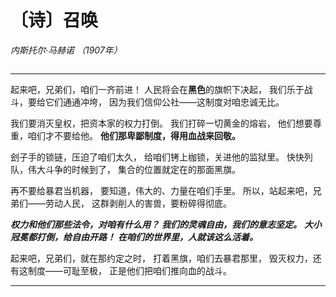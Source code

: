 # 〔诗〕召唤

*内斯托尔·马赫诺 （1907年）*

<img class="img-thumbnail img-fluid mx-auto d-block" th:src="@{/{pic_url}(pic_url=${pic_url})}" th:alt="${pic_url}"/>

---

起来吧，兄弟们，咱们一齐前进！
人民将会在**黑色**的旗帜下决起，
我们乐于战斗，要给它们通通冲垮，
因为我们信仰公社——这制度对咱忠诚无比。

我们要消灭皇权，把资本家的权力打倒。
我们打碎一切黄金的熔岩，
他们想要尊重，咱们才不要给他。
**他们那卑鄙制度，得用血战来回敬。**

刽子手的锁链，压迫了咱们太久，
给咱们铐上枷锁，关进他的监狱里。
快快列队，伟大斗争的时候到了，
集合的位置就定在的那面黑旗。

再不要给暴君当机器，
要知道，伟大的、力量在咱们手里。
所以，站起来吧，兄弟们——劳动人民，
这群剥削人的害兽，要粉碎得彻底。

***权力和他们那些法令，对咱有什么用？***
***我们的灵魂自由，我们的意志坚定。***
***大小冠冕都打倒，给自由开路！***
***在咱们的世界里，人就该这么活着。***

起来吧，兄弟们，就在那约定之时，
打着黑旗，咱们去暴君那里，
毁灭权力，还有这制度——可耻至极，
正是他们把咱们推向血的战斗。

---
